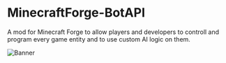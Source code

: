 # MinecraftForge-BotAPI
A mod for Minecraft Forge to allow players and developers to controll and program every game entity and to use custom AI logic on them.

![Banner](https://github.com/eileen12/MinecraftForge-BotAPI/raw/master/Wiki/images/Banner%201.png)
